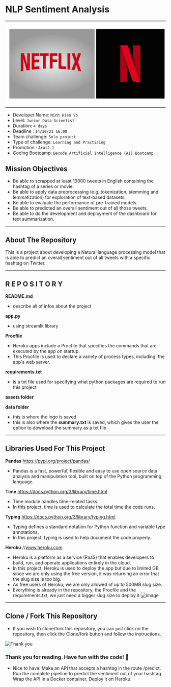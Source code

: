 # NLP Sentiment Analysis

______________________________________________________________________________________________________________________________________________________
![logo](assets/netflix_logo.jpeg)
______________________________________________________________________________________________________________________________________________________


- Developer Name: `Minh Hien Vo`
- Level: `Junior Data Scientist`
- Duration: `4 days`
- Deadline : `14/10/21 16:00`
- Team challenge: `Solo project`
- Type of challenge: `Learning and Practising`
- Promotion : `Arai2.1`
- Coding Bootcamp: `Becode Artificial Intelligence (AI) Bootcamp`

## Mission Objectives
- Be able to scrapped at least 10000 tweets in English containing the hashtag of a series or movie.
- Be able to apply data preprocessing (e.g. tokenization, stemming and lemmatization) for exploration of text-based datasets.
- Be able to evaluate the performance of pre-trained models.
- Be able to predicted an overall sentiment out of all those tweets.
- Be able to do the development and deployment of the dashboard for text summarization.

____________________________________________________________________________________________________________________________________________

## About The Repository

This is a project about developing a Natural language processing model that is able to predict an overall sentiment out of all tweets with a specific hashtag on Twitter. 


____________________________________________________________________________________________________________________________________________


## R E P O S I T O R Y

**README.md**
  - describe all of infos about the project

**app.py**
  - using streamlit library


**Procfile**
  - Heroku apps include a Procfile that specifies the commands that are executed by the app on startup.
  - This Procfile is used to declare a variety of process types, including: the app's web server.

**requirements.txt**
  - is a txt file used for specifying what python packages are required to run this project

**assets folder**
 
**data folder**
  - this is where the logo is saved
  - this is also where the **summary.txt** is saved, which gives the user the option to download the summary as a txt file
      
______________________________________________________________________________________________________________________________________________________

## Libraries Used For This Project


**Pandas** https://pypi.org/project/pandas/
  - Pandas is a fast, powerful, flexible and easy to use open source data analysis and manipulation tool, built on top of the Python programming language.

**Time** https://docs.python.org/3/library/time.html
  - Time module handles time-related tasks.
  - In this project, time is used to calculate the total time the code runs.


**Typing** https://docs.python.org/3/library/typing.html
  - Typing defines a standard notation for Python function and variable type annotations.
  - In this project, typing is used to help document the code properly.

**Heroku** //www.heroku.com
  - Heroku is a platform as a service (PaaS) that enables developers to build, run, and operate applications entirely in the cloud.
  - In this project, Heroku is used to deploy the app but due to limited GB since we are only using the free version, it was returning an error that the slug size is too big.
  - As free users of Heroku, we are only allowed of up to 500MB slug size.
  - Everything is already in the repository, the Procfile and the requirements.txt, we just need a bigger slug size to deploy it
![image](g)


______________________________________________________________________________________________________________________________________________________

## Clone / Fork This Repository
  - If you wish to clone/fork this repository, you can just click on the repository, then click the Clone/fork button and follow the instructions.


![Thank you]()
### Thank you for reading. Have fun with the code! 🤗


+ Nice to have: 
  Make an API that accepts a hashtag in the route /predict.
  Run the complete pipeline to predict the sentiment out of your hashtag.
  Wrap the API in a Docker container.
  Deploy it on Heroku.

